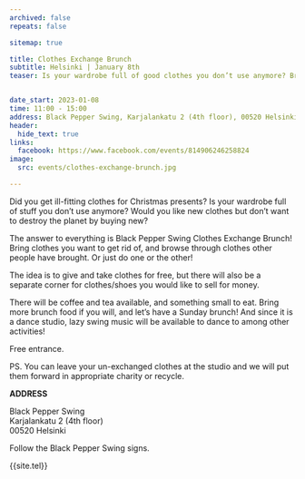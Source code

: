 ```yaml
---
archived: false
repeats: false

sitemap: true

title: Clothes Exchange Brunch
subtitle: Helsinki | January 8th
teaser: Is your wardrobe full of good clothes you don’t use anymore? Bring them at BPS and exchange them to someone else's pre-loved ones while enjoying delicious potluck brunch!


date_start: 2023-01-08
time: 11:00 - 15:00
address: Black Pepper Swing, Karjalankatu 2 (4th floor), 00520 Helsinki, Finland
header:
  hide_text: true
links:
  facebook: https://www.facebook.com/events/814906246258824
image:
  src: events/clothes-exchange-brunch.jpg

---
```


Did you get ill-fitting clothes for Christmas presents? Is your wardrobe full of stuff you don’t use anymore? Would you like new clothes but don’t want to destroy the planet by buying new?

The answer to everything is Black Pepper Swing Clothes Exchange Brunch! Bring clothes you want to get rid of, and browse through clothes other people have brought. Or just do one or the other!

The idea is to give and take clothes for free, but there will also be a separate corner for clothes/shoes you would like to sell for money. 

There will be coffee and tea available, and something small to eat. Bring more brunch food if you will, and let’s have a Sunday brunch! And since it is a dance studio, lazy swing music will be available to dance to among other activities!

Free entrance.

PS. You can leave your un-exchanged clothes at the studio and we will put them forward in appropriate charity or recycle.


**ADDRESS**

Black Pepper Swing  
Karjalankatu 2 (4th floor)  
00520 Helsinki  

Follow the Black Pepper Swing signs.

{{site.tel}}
